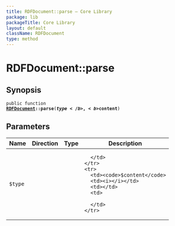 ```yaml
---
title: RDFDocument::parse — Core Library
package: lib
packageTitle: Core Library
layout: default
className: RDFDocument
type: method
---
```


# RDFDocument::parse

## Synopsis

<code>public function <b><a href="RDFDocument">RDFDocument</a>::parse</b>(<b>$type</b>, <b>$content</b>)</code>

## Parameters

<table>
  <thead>
    <tr>
      <th>Name</th>
      <th>Direction</th>
      <th>Type</th>
      <th>Description</th>
    </tr>
  </thead>
  <tbody>
    <tr>
      <td><code>$type</code>
      <td><i></i></td>
      <td></td>
      <td>

      </td>
    </tr>
    <tr>
      <td><code>$content</code>
      <td><i></i></td>
      <td></td>
      <td>

      </td>
    </tr>
  </tbody>
</table>

